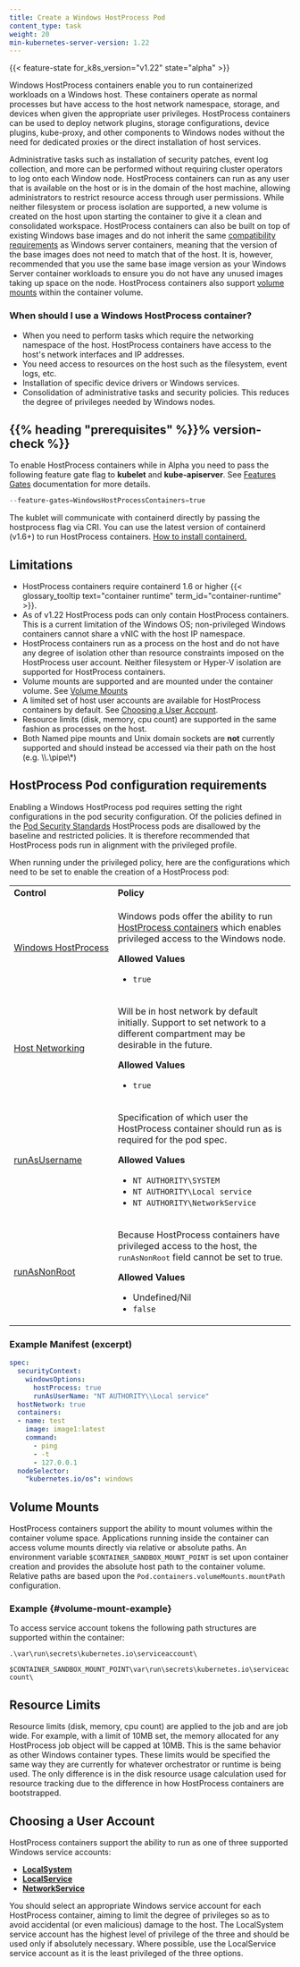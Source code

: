 ```yaml
---
title: Create a Windows HostProcess Pod
content_type: task
weight: 20
min-kubernetes-server-version: 1.22
---
```


<!-- overview -->

{{< feature-state for_k8s_version="v1.22" state="alpha" >}}

Windows HostProcess containers enable you to run containerized
workloads on a Windows host. These containers operate as
normal processes but have access to the host network namespace,
storage, and devices when given the appropriate user privileges.
HostProcess containers can be used to deploy network plugins,
storage configurations, device plugins, kube-proxy, and other
components to Windows nodes without the need for dedicated proxies or
the direct installation of host services.

Administrative tasks such as installation of security patches, event
log collection, and more can be performed without requiring cluster operators to
log onto each Window node. HostProcess containers can run as any user that is
available on the host or is in the domain of the host machine, allowing administrators
to restrict resource access through user permissions. While neither filesystem or process
isolation are supported, a new volume is created on the host upon starting the container
to give it a clean and consolidated workspace. HostProcess containers can also be built on
top of existing Windows base images and do not inherit the same
[compatibility requirements](https://docs.microsoft.com/virtualization/windowscontainers/deploy-containers/version-compatibility)
as Windows server containers, meaning that the version of the base images does not need
to match that of the host. It is, however, recommended that you use the same base image
version as your Windows Server container workloads to ensure you do not have any unused
images taking up space on the node. HostProcess containers also support
[volume mounts](./create-hostprocess-pod#volume-mounts) within the container volume.

### When should I use a Windows HostProcess container?

- When you need to perform tasks which require the networking namespace of the host.
HostProcess containers have access to the host's network interfaces and IP addresses.
- You need access to resources on the host such as the filesystem, event logs, etc.
- Installation of specific device drivers or Windows services.
- Consolidation of administrative tasks and security policies. This reduces the degree of
privileges needed by Windows nodes.


## {{% heading "prerequisites" %}}% version-check %}}

To enable HostProcess containers while in Alpha you need to
pass the following feature gate flag to
**kubelet** and **kube-apiserver**.
See [Features Gates](/docs/reference/command-line-tools-reference/feature-gates/#overview) 
documentation for more details.

```powershell
--feature-gates=WindowsHostProcessContainers=true
```

The kublet will communicate with containerd directly by
passing the hostprocess flag via CRI. You can use the
latest version of containerd (v1.6+) to run HostProcess containers.
[How to install containerd.](/docs/setup/production-environment/container-runtimes/#containerd)

## Limitations

- HostProcess containers require containerd 1.6 or higher
{{< glossary_tooltip text="container runtime" term_id="container-runtime" >}}.
- As of v1.22 HostProcess pods can only contain HostProcess containers. This is a current limitation
of the Windows OS; non-privileged Windows containers cannot share a vNIC with the host IP namespace.
- HostProcess containers run as a process on the host and do not have any degree of
isolation other than resource constraints imposed on the HostProcess user account. Neither
filesystem or Hyper-V isolation are supported for HostProcess containers.
- Volume mounts are supported and are mounted under the container volume. See [Volume Mounts](#volume-mounts)
- A limited set of host user accounts are available for HostProcess containers by default.
See [Choosing a User Account](#choosing-a-user-account).
- Resource limits (disk, memory, cpu count) are supported in the same fashion as processes
on the host.
- Both Named pipe mounts and Unix domain sockets are **not** currently supported and should instead
be accessed via their path on the host (e.g. \\\\.\\pipe\\\*)

## HostProcess Pod configuration requirements

Enabling a Windows HostProcess pod requires setting the right configurations in the pod security
configuration. Of the policies defined in the [Pod Security Standards](/docs/concepts/security/pod-security-standards)
HostProcess pods are disallowed by the baseline and restricted policies. It is therefore recommended
that HostProcess pods run in alignment with the privileged profile.

When running under the privileged policy, here are
the configurations which need to be set to enable the creation of a HostProcess pod:

<table>
	<caption style="display:none">Privileged policy specification</caption>
	<tbody>
		<tr>
			<td><strong>Control</strong></td>
			<td><strong>Policy</strong></td>
		</tr>
		<tr>
			<td style="white-space: nowrap"><a href="/docs/concepts/security/pod-security-standards">Windows HostProcess</a></td>
			<td>
				<p>Windows pods offer the ability to run <a href="/docs/tasks/configure-pod-container/create-hostprocess-pod">
        HostProcess containers</a> which enables privileged access to the Windows node. </p>
				<p><strong>Allowed Values</strong></p>
				<ul>
					<li><code>true</code></li>
				</ul>
			</td>
		</tr>
		<tr>
			<td style="white-space: nowrap"><a href="/docs/concepts/security/pod-security-standards">Host Networking</a></td>
			<td>
				<p>Will be in host network by default initially. Support 
				to set network to a different compartment may be desirable in 
				the future.</p>
				<p><strong>Allowed Values</strong></p>
				<ul>
					<li><code>true</code></li>
				</ul>
			</td>
		</tr>
    <tr>
			<td style="white-space: nowrap"><a href="/docs/tasks/configure-pod-container/configure-runasusername/">runAsUsername</a></td>
			<td>
				<p>Specification of which user the HostProcess container should run as is required for the pod spec.</p>
				<p><strong>Allowed Values</strong></p>
				<ul>
          			<li><code>NT AUTHORITY\SYSTEM</code></li>
					<li><code>NT AUTHORITY\Local service</code></li>
					<li><code>NT AUTHORITY\NetworkService</code></li>
				</ul>
			</td>
		</tr>
    <tr>
			<td style="white-space: nowrap"><a href="/docs/concepts/security/pod-security-standards">runAsNonRoot</a></td>
			<td>
				<p>Because HostProcess containers have privileged access to the host, the <tt>runAsNonRoot</tt> field cannot be set to true.</p>
				<p><strong>Allowed Values</strong></p>
				<ul>
          <li>Undefined/Nil</li>
					<li><code>false</code></li>
				</ul>
			</td>
		</tr>
	</tbody>
</table>

### Example Manifest (excerpt)

```yaml
spec:
  securityContext:
    windowsOptions:
      hostProcess: true
      runAsUserName: "NT AUTHORITY\\Local service"
  hostNetwork: true
  containers:
  - name: test
    image: image1:latest
    command:
      - ping
      - -t
      - 127.0.0.1
  nodeSelector:
    "kubernetes.io/os": windows
```

## Volume Mounts

HostProcess containers support the ability to mount volumes within the container volume space.
Applications running inside the container can access volume mounts directly via relative or
absolute paths. An environment variable `$CONTAINER_SANDBOX_MOUNT_POINT` is set upon container
creation and provides the absolute host path to the container volume. Relative paths are based
upon the `Pod.containers.volumeMounts.mountPath` configuration.

### Example {#volume-mount-example}

To access service account tokens the following path structures are supported within the container:

`.\var\run\secrets\kubernetes.io\serviceaccount\`

`$CONTAINER_SANDBOX_MOUNT_POINT\var\run\secrets\kubernetes.io\serviceaccount\`

## Resource Limits

Resource limits (disk, memory, cpu count) are applied to the job and are job wide.
For example, with a limit of 10MB set, the memory allocated for any HostProcess job object
will be capped at 10MB. This is the same behavior as other Windows container types.
These limits would be specified the same way they are currently for whatever orchestrator
or runtime is being used. The only difference is in the disk resource usage calculation
used for resource tracking due to the difference in how HostProcess containers are bootstrapped.

## Choosing a User Account

HostProcess containers support the ability to run as one of three supported Windows service accounts:

- **[LocalSystem](https://docs.microsoft.com/windows/win32/services/localsystem-account)**
- **[LocalService](https://docs.microsoft.com/windows/win32/services/localservice-account)**
- **[NetworkService](https://docs.microsoft.com/windows/win32/services/networkservice-account)**

You should select an appropriate Windows service account for each HostProcess
container, aiming to limit the degree of privileges so as to avoid accidental (or even
malicious) damage to the host. The LocalSystem service account has the highest level
of privilege of the three and should be used only if absolutely necessary. Where possible,
use the LocalService service account as it is the least privileged of the three options.
